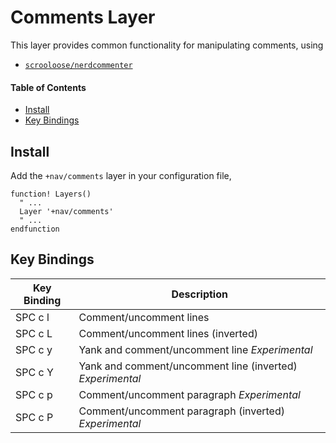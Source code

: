 # Comments Layer
This layer provides common functionality for manipulating comments, using

- [`scrooloose/nerdcommenter`](https://github.com/scrooloose/nerdcommenter)

#### Table of Contents
- [Install](#install)
- [Key Bindings](#key-bindings)

## Install
Add the `+nav/comments` layer in your configuration file,

```viml
function! Layers()
  " ...
  Layer '+nav/comments'
  " ...
endfunction
```

## Key Bindings
Key Binding | Description
----------- | -------------------------------
SPC c l     | Comment/uncomment lines
SPC c L     | Comment/uncomment lines (inverted)
SPC c y     | Yank and comment/uncomment line *Experimental*
SPC c Y     | Yank and comment/uncomment line (inverted) *Experimental*
SPC c p     | Comment/uncomment paragraph *Experimental*
SPC c P     | Comment/uncomment paragraph (inverted) *Experimental*
